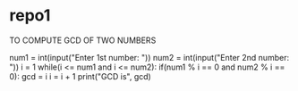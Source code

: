 # repo1

TO COMPUTE GCD OF TWO NUMBERS

num1 = int(input("Enter 1st number: "))
num2 = int(input("Enter 2nd number: "))
i = 1
while(i <= num1 and i <= num2):
  if(num1 % i == 0 and num2 % i == 0):
    gcd = i
  i = i + 1
print("GCD is", gcd)
